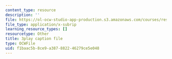 ```yaml
---
content_type: resource
description: ''
file: https://ol-ocw-studio-app-production.s3.amazonaws.com/courses/res-18-006-calculus-revisited-single-variable-calculus-fall-2010/f1baac5b8ce9a387882246279ce5e048_HI_7Ml16O6Y.srt
file_type: application/x-subrip
learning_resource_types: []
resourcetype: Other
title: 3play caption file
type: OCWFile
uid: f1baac5b-8ce9-a387-8822-46279ce5e048
---
```

